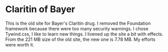 
# Claritin of Bayer

This is the old site for Bayer's Claritin drug. I removed the Foundation framework because there were too many security warnings. I chose Tywind.css, I like to learn new things. I livened up the site a bit with effects. From the 221 MB size of the old site, the new one is 7.78 MB.
My efforts were worth it.

